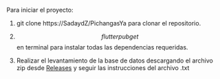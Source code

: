 Para iniciar el proyecto:

1. git clone https://SadaydZ/PichangasYa para clonar el repositorio.
   
2. $$
flutter pub get
$$ en terminal para instalar todas las dependencias requeridas.

3. Realizar el levantamiento de la base de datos descargando el archivo zip desde [Releases](https://github.com/SadaydZ/PichangasYa/releases) y seguir las instrucciones del archivo .txt
